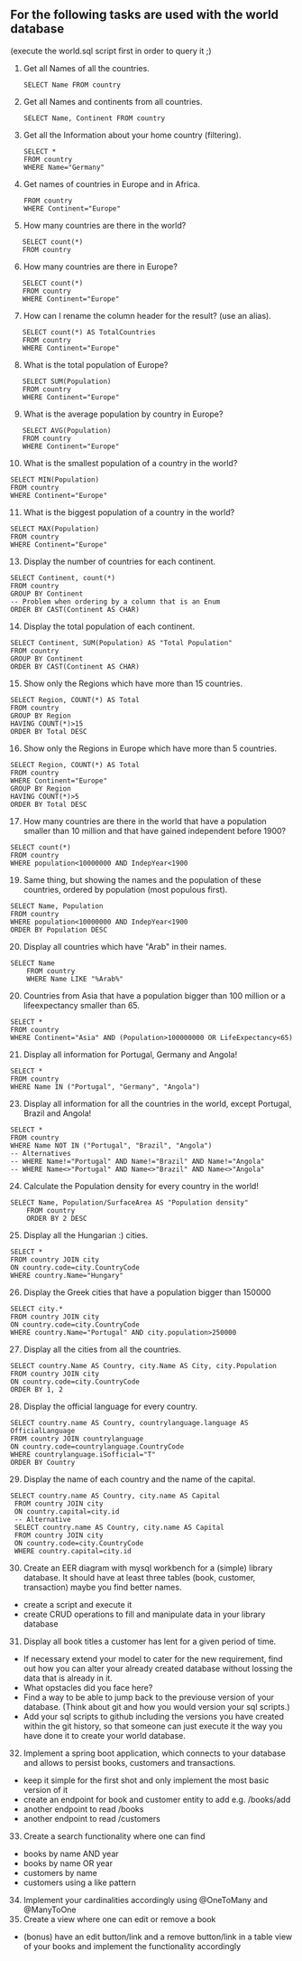 ## For the following tasks are used with the world database

(execute the world.sql script first in order to query it ;)

1. Get all Names of all the countries.
   
   ```
   SELECT Name FROM country
2. Get all Names and continents from all countries.
   ```
   SELECT Name, Continent FROM country

3. Get all the Information about your home country (filtering).
   ```
   SELECT *
   FROM country
   WHERE Name="Germany"
   
4. Get names of countries in Europe and in Africa.
   ```SELECT Name
   FROM country
   WHERE Continent="Europe"
   
5. How many countries are there in the world?
```
   SELECT count(*)
   FROM country
```

6. How many countries are there in Europe?
```
   SELECT count(*)
   FROM country
   WHERE Continent="Europe"
```

7. How can I rename the column header for the result? (use an alias).
```   
   SELECT count(*) AS TotalCountries
   FROM country
   WHERE Continent="Europe"
```

8. What is the total population of Europe?
```
   SELECT SUM(Population)
   FROM country
   WHERE Continent="Europe"
```

9. What is the average population by country in Europe?
```
   SELECT AVG(Population)
   FROM country
   WHERE Continent="Europe"
```

10. What is the smallest population of a country in the world?
```
SELECT MIN(Population)
FROM country
WHERE Continent="Europe"
```

11. What is the biggest population of a country in the world?
```
SELECT MAX(Population)
FROM country
WHERE Continent="Europe"
```

13. Display the number of countries for each continent.
```
SELECT Continent, count(*)
FROM country
GROUP BY Continent
-- Problem when ordering by a column that is an Enum
ORDER BY CAST(Continent AS CHAR)
```
14. Display the total population of each continent.
```
SELECT Continent, SUM(Population) AS "Total Population"
FROM country
GROUP BY Continent
ORDER BY CAST(Continent AS CHAR)
```
15. Show only the Regions which have more than 15 countries.
```
SELECT Region, COUNT(*) AS Total
FROM country
GROUP BY Region
HAVING COUNT(*)>15
ORDER BY Total DESC
```
16. Show only the Regions in Europe which have more than 5 countries.
```
SELECT Region, COUNT(*) AS Total
FROM country
WHERE Continent="Europe"
GROUP BY Region
HAVING COUNT(*)>5
ORDER BY Total DESC
```
17. How many countries are there in the world that have a population smaller than 10 million and that have gained independent before 1900?
```
SELECT count(*)
FROM country
WHERE population<10000000 AND IndepYear<1900
```
19. Same thing, but showing the names and the population of these countries, ordered by population (most populous first).
```
SELECT Name, Population
FROM country
WHERE population<10000000 AND IndepYear<1900
ORDER BY Population DESC
```
20. Display all countries which have "Arab" in their names.
```
SELECT Name
    FROM country
    WHERE Name LIKE "%Arab%"
```
20. Countries from Asia that have a population bigger than 100 million or a lifeexpectancy smaller than 65.
```
SELECT *
FROM country
WHERE Continent="Asia" AND (Population>100000000 OR LifeExpectancy<65)
```
21. Display all information for Portugal, Germany and Angola!
```
SELECT *
FROM country
WHERE Name IN ("Portugal", "Germany", "Angola")
```
23. Display all information for all the countries in the world, except Portugal, Brazil and Angola!
```
SELECT *
FROM country
WHERE Name NOT IN ("Portugal", "Brazil", "Angola")
-- Alternatives
-- WHERE Name!="Portugal" AND Name!="Brazil" AND Name!="Angola"
-- WHERE Name<>"Portugal" AND Name<>"Brazil" AND Name<>"Angola"
```
24. Calculate the Population density for every country in the world!
```
SELECT Name, Population/SurfaceArea AS "Population density"
    FROM country
    ORDER BY 2 DESC
```
25. Display all the Hungarian :) cities.
```
SELECT *
FROM country JOIN city
ON country.code=city.CountryCode
WHERE country.Name="Hungary"
```
26. Display the Greek cities that have a population bigger than 150000
```
SELECT city.*
FROM country JOIN city
ON country.code=city.CountryCode
WHERE country.Name="Portugal" AND city.population>250000
```
27. Display all the cities from all the countries.
```
SELECT country.Name AS Country, city.Name AS City, city.Population
FROM country JOIN city
ON country.code=city.CountryCode
ORDER BY 1, 2
```
28. Display the official language for every country.
```
SELECT country.name AS Country, countrylanguage.language AS OfficialLanguage
FROM country JOIN countrylanguage
ON country.code=countrylanguage.CountryCode
WHERE countrylanguage.iSofficial="T"
ORDER BY Country
```
29. Display the name of each country and the name of the capital.
```
SELECT country.name AS Country, city.name AS Capital
 FROM country JOIN city
 ON country.capital=city.id
 -- Alternative
 SELECT country.name AS Country, city.name AS Capital
 FROM country JOIN city
 ON country.code=city.CountryCode
 WHERE country.capital=city.id
```

30. Create an EER diagram with mysql workbench for a (simple) library database. It should have at least three tables (book, customer, transaction) maybe you find better names.
   - create a script and execute it
   - create CRUD operations to fill and manipulate data in your library database

31. Display all book titles a customer has lent for a given period of time. 
   -  If necessary extend your model to cater for the new requirement, find out how you can alter your already created database without lossing the data that is already in it. 
   -  What opstacles did you face here?
   -  Find a way to be able to jump back to the previouse version of your database. (Think about git and how you would version your sql scripts.)
   -  Add your sql scripts to github including the versions you have created within the git history, so that someone can just execute it the way you have done it to create your world database.

32. Implement a spring boot application, which connects to your database and allows to persist books, customers and transactions.
   - keep it simple for the first shot and only implement the most basic version of it
   - create an endpoint for book and customer entity to add e.g. /books/add
   - another endpoint to read /books
   - another endpoint to read /customers

33. Create a search functionality where one can find
   - books by name AND year
   - books by name OR year
   - customers by name
   - customers using a like pattern  

34. Implement your cardinalities accordingly using @OneToMany and @ManyToOne
35. Create a view where one can edit or remove a book
   - (bonus) have an edit button/link and a remove button/link in a table view of your books and implement the functionality accordingly


